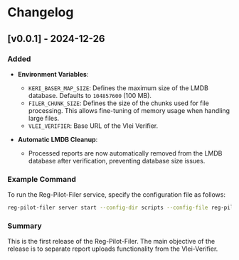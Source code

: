 # Changelog

## [v0.0.1] - 2024-12-26

### Added

- **Environment Variables**:
  - `KERI_BASER_MAP_SIZE`: Defines the maximum size of the LMDB database. Defaults to `104857600` (100 MB).
  - `FILER_CHUNK_SIZE`: Defines the size of the chunks used for file processing. This allows fine-tuning of memory usage when handling large files.
  - `VLEI_VERIFIER`: Base URL of the Vlei Verifier.

- **Automatic LMDB Cleanup**: 
  - Processed reports are now automatically removed from the LMDB database after verification, preventing database size issues.

### Example Command
To run the Reg-Pilot-Filer service, specify the configuration file as follows:
```bash
reg-pilot-filer server start --config-dir scripts --config-file reg-pilot-filer-config.json
```

### Summary

This is the first release of the Reg-Pilot-Filer. The main objective of the release is to separate report uploads functionality from the Vlei-Verifier.
